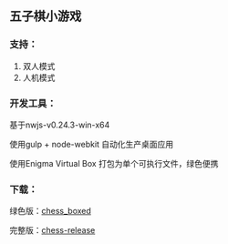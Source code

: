 ## 五子棋小游戏

### 支持：
1. 双人模式
2. 人机模式

### 开发工具：

基于nwjs-v0.24.3-win-x64

使用gulp + node-webkit 自动化生产桌面应用

使用Enigma Virtual Box 打包为单个可执行文件，绿色便携

### 下载：

绿色版：[chess_boxed](https://github.com/tohno-kun/chess/raw/master/chess_boxed.zip)

完整版：[chess-release](https://github.com/tohno-kun/chess/raw/master/chess-release.zip)
